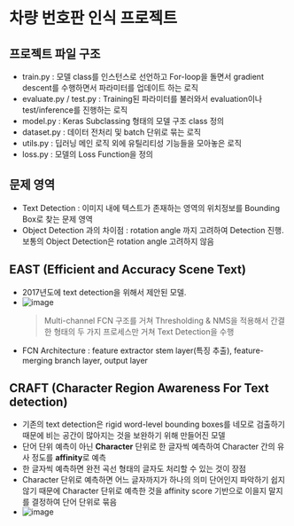 # 차량 번호판 인식 프로젝트

## 프로젝트 파일 구조
- train.py : 모델 class를 인스턴스로 선언하고 For-loop을 돌면서 gradient descent를 수행하면서 파라미터를 업데이트 하는 로직
- evaluate.py / test.py : Training된 파라미터를 불러와서 evaluation이나 test/inference를 진행하는 로직
- model.py : Keras Subclassing 형태의 모델 구조 class 정의
- dataset.py : 데이터 전처리 및 batch 단위로 묶는 로직
- utils.py : 딥러닝 메인 로직 외에 유틸리티성 기능들을 모아놓은 로직
- loss.py : 모델의 Loss Function을 정의

## 문제 영역
- Text Detection : 이미지 내에 텍스트가 존재하는 영역의 위치정보를 Bounding Box로 찾는 문제 영역
- Object Detection 과의 차이점 : rotation angle 까지 고려하여 Detection 진행. 보통의 Object Detection은 rotation angle 고려하지 않음

## EAST (Efficient and Accuracy Scene Text)
- 2017년도에 text detection을 위해서 제안된 모델.
- ![image](https://github.com/leejongseok1/algorithm/assets/79849878/9b0d7d24-019a-4dea-a3fa-59b98d0bf318)
  > Multi-channel FCN 구조를 거쳐 Thresholding & NMS을 적용해서 간결한 형태의 두 가지 프로세스만 거쳐 Text Detection을 수행
- FCN Architecture : feature extractor stem layer(특징 추출), feature-merging branch layer, output layer


## CRAFT (Character Region Awareness For Text detection)
- 기존의 text detection은 rigid word-level bounding boxes를 네모로 검출하기 때문에 비는 공간이 많아지는 것을 보완하기 위해 만들어진 모델
- 단어 단위 예측이 아닌 **Character** 단위로 한 글자씩 예측하여 Character 간의 유사 정도를 **affinity**로 예측
- 한 글자씩 예측하면 완전 곡선 형태의 글자도 처리할 수 있는 것이 장점
- Character 단위로 예측하면 어느 글자까지가 하나의 의미 단어인지 파악하기 쉽지 않기 때문에 Character 단위로 예측한 것을 affinity score 기반으로 이을지 말지를 결정하여 단어 단위로 묶음
- ![image](https://github.com/leejongseok1/algorithm/assets/79849878/8ea0f59f-0aa8-4d34-8c76-987c0c41d296)

